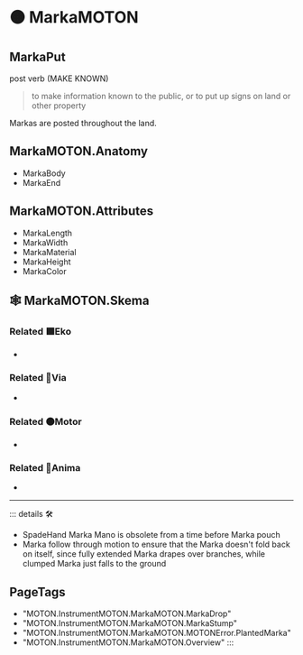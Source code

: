 # 🟠 <motor>MarkaMOTON</motor>

## MarkaPut

post verb (MAKE KNOWN)

> to make information known to the public, or to put up signs on land or other property

Markas are posted throughout the land.

## MarkaMOTON.Anatomy

- MarkaBody
- MarkaEnd

## MarkaMOTON.Attributes

- MarkaLength
- MarkaWidth
- MarkaMaterial
- MarkaHeight
- MarkaColor

## 🕸 MarkaMOTON.Skema

### Related 🟩<ekos>Eko</ekos>

-

### Related 🔻<via>Via</via>

-

### Related 🟠<motor>Motor</motor>

-

### Related 💜<anima>Anima</anima>

-

---

<!-- =================================================== -->
<!-- =================================================== -->
<!-- =================================================== -->
<!-- =================================================== -->
<!-- =================================================== -->
::: details 🛠

- SpadeHand Marka Mano is obsolete from a time before Marka pouch
- Marka follow through motion to ensure that the Marka doesn't fold back on itself, since fully extended Marka drapes over branches, while clumped Marka just falls to the ground

<h2>PageTags</h2>

- "MOTON.InstrumentMOTON.MarkaMOTON.MarkaDrop"
- "MOTON.InstrumentMOTON.MarkaMOTON.MarkaStump"
- "MOTON.InstrumentMOTON.MarkaMOTON.MOTONError.PlantedMarka"
- "MOTON.InstrumentMOTON.MarkaMOTON.Overview"
:::
